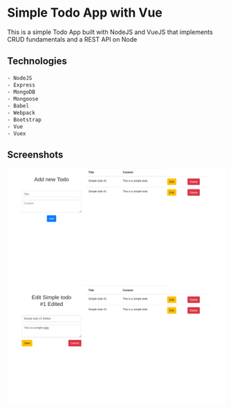 # Simple Todo App with Vue

This is a simple Todo App built with NodeJS and VueJS that implements CRUD fundamentals and a REST API on Node

## Technologies
	- NodeJS
	- Express
	- MongoDB
	- Mongoose
	- Babel
	- Webpack
	- Bootstrap
	- Vue
	- Vuex

## Screenshots
![Screenshot One]( https://github.com/elviserikvan/vue-todo-app/blob/master/project-screenshots/Screenshot-1.png "App Front Page")
![Screenshot Two]( https://github.com/elviserikvan/vue-todo-app/blob/master/project-screenshots/Screenshot-2.png "App Edit Page")
